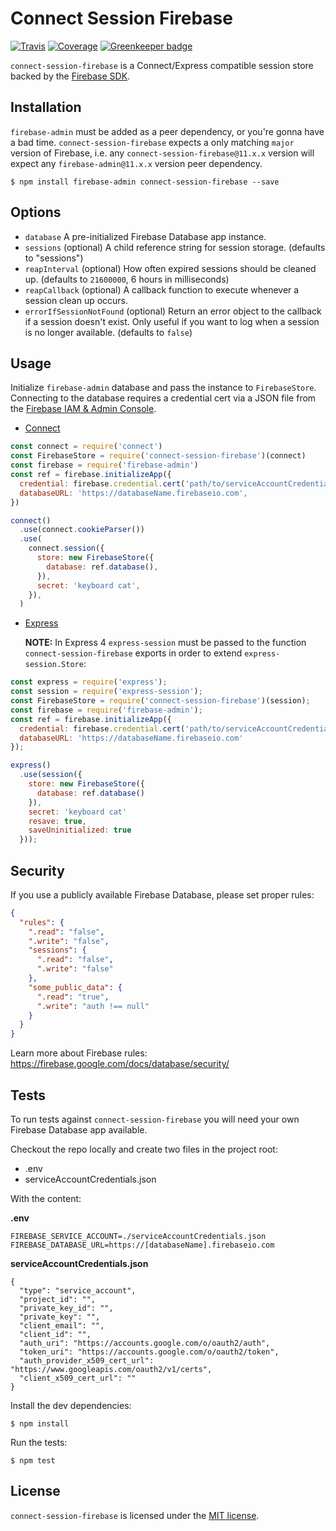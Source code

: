 # Connect Session Firebase

[![Travis](https://img.shields.io/travis/benweier/connect-session-firebase.svg?maxAge=2592000&style=flat-square)](https://travis-ci.org/benweier/connect-session-firebase)
[![Coverage](https://img.shields.io/coveralls/github/benweier/connect-session-firebase.svg?maxAge=2592000&style=flat-square)](https://coveralls.io/github/benweier/connect-session-firebase)
[![Greenkeeper badge](https://img.shields.io/badge/greenkeeper-enabled-brightgreen.svg?style=flat-square)](https://greenkeeper.io/)

`connect-session-firebase` is a Connect/Express compatible session store backed by the [Firebase SDK](https://firebase.google.com/docs/admin/setup).

## Installation

`firebase-admin` must be added as a peer dependency, or you're gonna have a bad time. `connect-session-firebase` expects a only matching `major` version of Firebase, i.e. any `connect-session-firebase@11.x.x` version will expect any `firebase-admin@11.x.x` version peer dependency.

    $ npm install firebase-admin connect-session-firebase --save

## Options

- `database` A pre-initialized Firebase Database app instance.
- `sessions` (optional) A child reference string for session storage. (defaults to "sessions")
- `reapInterval` (optional) How often expired sessions should be cleaned up. (defaults to `21600000`, 6 hours in milliseconds)
- `reapCallback` (optional) A callback function to execute whenever a session clean up occurs.
- `errorIfSessionNotFound` (optional) Return an error object to the callback if a session doesn't exist. Only useful if you want to log when a session is no longer available. (defaults to `false`)

## Usage

Initialize `firebase-admin` database and pass the instance to `FirebaseStore`. Connecting to the database requires a credential cert via a JSON file from the [Firebase IAM & Admin Console](https://console.firebase.google.com/iam-admin/projects).

- [Connect](http://senchalabs.github.io/connect)

```js
const connect = require('connect')
const FirebaseStore = require('connect-session-firebase')(connect)
const firebase = require('firebase-admin')
const ref = firebase.initializeApp({
  credential: firebase.credential.cert('path/to/serviceAccountCredentials.json'),
  databaseURL: 'https://databaseName.firebaseio.com',
})

connect()
  .use(connect.cookieParser())
  .use(
    connect.session({
      store: new FirebaseStore({
        database: ref.database(),
      }),
      secret: 'keyboard cat',
    }),
  )
```

- [Express](http://expressjs.com)

  **NOTE:** In Express 4 `express-session` must be passed to the function `connect-session-firebase` exports in order to extend `express-session.Store`:

```js
const express = require('express');
const session = require('express-session');
const FirebaseStore = require('connect-session-firebase')(session);
const firebase = require('firebase-admin');
const ref = firebase.initializeApp({
  credential: firebase.credential.cert('path/to/serviceAccountCredentials.json'),
  databaseURL: 'https://databaseName.firebaseio.com'
});

express()
  .use(session({
    store: new FirebaseStore({
      database: ref.database()
    }),
    secret: 'keyboard cat'
    resave: true,
    saveUninitialized: true
  }));
```

## Security

If you use a publicly available Firebase Database, please set proper rules:

```json
{
  "rules": {
    ".read": "false",
    ".write": "false",
    "sessions": {
      ".read": "false",
      ".write": "false"
    },
    "some_public_data": {
      ".read": "true",
      ".write": "auth !== null"
    }
  }
}
```

Learn more about Firebase rules: https://firebase.google.com/docs/database/security/

## Tests

To run tests against `connect-session-firebase` you will need your own Firebase Database app available.

Checkout the repo locally and create two files in the project root:

- .env
- serviceAccountCredentials.json

With the content:

**.env**

```
FIREBASE_SERVICE_ACCOUNT=./serviceAccountCredentials.json
FIREBASE_DATABASE_URL=https://[databaseName].firebaseio.com
```

**serviceAccountCredentials.json**

```
{
  "type": "service_account",
  "project_id": "",
  "private_key_id": "",
  "private_key": "",
  "client_email": "",
  "client_id": "",
  "auth_uri": "https://accounts.google.com/o/oauth2/auth",
  "token_uri": "https://accounts.google.com/o/oauth2/token",
  "auth_provider_x509_cert_url": "https://www.googleapis.com/oauth2/v1/certs",
  "client_x509_cert_url": ""
}
```

Install the dev dependencies:

    $ npm install

Run the tests:

    $ npm test

## License

`connect-session-firebase` is licensed under the [MIT license](https://github.com/benweier/connect-session-firebase/blob/master/LICENSE).
